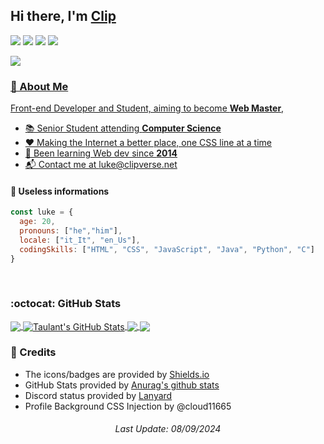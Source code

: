 <h2 align="left">Hi there, I'm <a href="https://clipverse.net">Clip</a></h2>
<p align="left">
    <a href="#"><img src="https://img.shields.io/badge/LinkedIn-0077B5?style=for-the-badge&logo=linkedin&logoColor=white"></a>
    <a href="https:/t.me/clipwav"><img src="https://img.shields.io/badge/Telegram-2CA5E0?style=for-the-badge&logo=telegram&logoColor=white" href=""></a> 
    <a href="https://discord.com/users/305771483865546752"><img src="https://img.shields.io/badge/Discord-7289DA?style=for-the-badge&logo=discord&logoColor=white"></a> 
    <a href="https://clipverse.net"><img src="https://img.shields.io/badge/website-000000?style=for-the-badge&logo=About.me&logoColor=white"> 
</p>
<p align="left">
<img src="https://lanyard.cnrad.dev/api/305771483865546752?hideActivity=whenNotUsed&showDisplayName=true">
</p>

### 🔎 About Me
Front-end Developer and Student, aiming to become **Web Master**, 
- 📚 Senior Student attending **Computer Science**
- ❤️ Making the Internet a better place, one CSS line at a time 
- 🌱 Been learning Web dev since **2014**
- 📬 Contact me at luke@clipverse.net
   
#### 📃 Useless informations
```javascript
const luke = {
  age: 20,
  pronouns: ["he","him"], 
  locale: ["it_It", "en_Us"],
  codingSkills: ["HTML", "CSS", "JavaScript", "Java", "Python", "C"]
}
```  
<br>
  
### :octocat: GitHub Stats
<a href="https://github.com/lukegotbored">
  <img align="center" src="https://github-readme-stats.vercel.app/api/top-langs/?username=lukegotbored&hide=tex&title_color=ffffff&text_color=c9cacc&icon_color=blueviolet&bg_color=1d1f21&langs_count=3" />
</a>
<a href="https://github.com/lukegotbored">
  <img align="center" src="https://github-readme-stats.vercel.app/api?username=lukegotbored&show_icons=true&line_height=27&count_private=true&title_color=ffffff&text_color=c9cacc&icon_color=blueviolet&bg_color=1d1f21" alt="Taulant's GitHub Stats" />
</a>

<a href="https://github.com/lukegotbored/Party">
  <img align="center" src="https://github-readme-stats.vercel.app/api/pin/?username=lukegotbored&repo=Party&title_color=ffffff&text_color=c9cacc&icon_color=blueviolet&bg_color=1d1f21" />
</a>

<a href="https://github.com/lukegotbored/taulantxhakli.github.io">
  <img align="center" src="https://github-readme-stats.vercel.app/api/pin/?username=lukegotbored&repo=focus&title_color=ffffff&text_color=c9cacc&icon_color=blueviolet&bg_color=1d1f21" />
</a>  

<br>
  
### 🔗 Credits
- The icons/badges are provided by [Shields.io](https://shields.io/)
- GitHub Stats provided by [Anurag's github stats](https://github.com/anuraghazra/github-readme-stats)
- Discord status provided by [Lanyard](https://github.com/Phineas/lanyard)
- Profile Background CSS Injection by @cloud11665

<h6 align="center">
Last Update:
08/09/2024
</h6>
